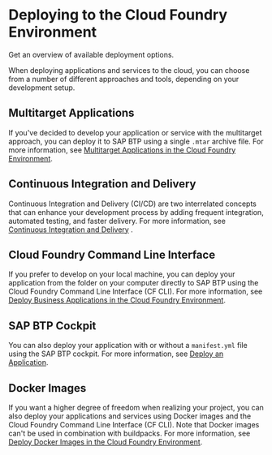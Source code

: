 <!-- loio2a21055cc94b4a528a820f73e6fa7d69 -->

# Deploying to the Cloud Foundry Environment

Get an overview of available deployment options.

When deploying applications and services to the cloud, you can choose from a number of different approaches and tools, depending on your development setup.



<a name="loio2a21055cc94b4a528a820f73e6fa7d69__section_obf_tyj_qnb"/>

## Multitarget Applications

If you've decided to develop your application or service with the multitarget approach, you can deploy it to SAP BTP using a single `.mtar` archive file. For more information, see [Multitarget Applications in the Cloud Foundry Environment](multitarget-applications-in-the-cloud-foundry-environment-d04fc0e.md).



<a name="loio2a21055cc94b4a528a820f73e6fa7d69__section_sm1_5yj_qnb"/>

## Continuous Integration and Delivery

Continuous Integration and Delivery \(CI/CD\) are two interrelated concepts that can enhance your development process by adding frequent integration, automated testing, and faster delivery. For more information, see [Continuous Integration and Delivery](continuous-integration-and-delivery-fdead30.md#loiofdead30953d24c0ca75768e2c3bcdd2c) .



<a name="loio2a21055cc94b4a528a820f73e6fa7d69__section_gg2_vyj_qnb"/>

## Cloud Foundry Command Line Interface

If you prefer to develop on your local machine, you can deploy your application from the folder on your computer directly to SAP BTP using the Cloud Foundry Command Line Interface \(CF CLI\). For more information, see [Deploy Business Applications in the Cloud Foundry Environment](deploy-business-applications-in-the-cloud-foundry-environment-4946ea5.md).



<a name="loio2a21055cc94b4a528a820f73e6fa7d69__section_zmb_v33_12c"/>

## SAP BTP Cockpit

You can also deploy your application with or without a `manifest.yml` file using the SAP BTP cockpit. For more information, see [Deploy an Application](../50-administration-and-ops/deploy-an-application-09fdb9b.md).



<a name="loio2a21055cc94b4a528a820f73e6fa7d69__section_gft_wyj_qnb"/>

## Docker Images

If you want a higher degree of freedom when realizing your project, you can also deploy your applications and services using Docker images and the Cloud Foundry Command Line Interface \(CF CLI\). Note that Docker images can't be used in combination with buildpacks. For more information, see [Deploy Docker Images in the Cloud Foundry Environment](deploy-docker-images-in-the-cloud-foundry-environment-c190ad6.md).

